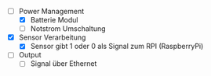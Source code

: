 - [ ] Power Management
	- [x] Batterie Modul
	- [ ] Notstrom Umschaltung

- [x] Sensor Verarbeitung
	- [x] Sensor gibt 1 oder 0 als Signal zum RPI (RaspberryPi)

- [ ] Output
	- [ ] Signal über Ethernet
